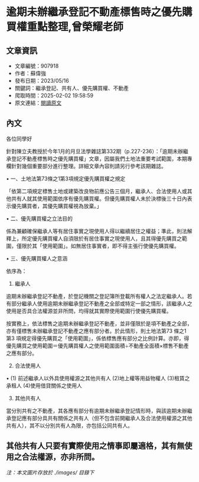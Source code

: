 # 逾期未辦繼承登記不動產標售時之優先購買權重點整理,曾榮耀老師

## 文章資訊
- 文章編號：907918
- 作者：蘇偉強
- 發布日期：2023/05/16
- 關鍵詞：繼承登記、共有人、優先購買權、不動產
- 爬取時間：2025-02-02 19:58:59
- 原文連結：[閱讀原文](https://real-estate.get.com.tw/Columns/detail.aspx?no=907918)

## 內文
各位同學好

針對陳立夫教授於今年1月的月旦法學雜誌第332期（p.227-236）：「逾期未辦繼承登記不動產標售時之優先購買權」文章，因屬我們土地法重要考試範圍，本期專欄針對幾個重要部分進行整理。詳細文章內容則請另行參考該期雜誌。

• 一、土地法第73條之1第3項規定優先購買權之規定

「依第二項規定標售土地或建築改良物前應公告三個月，繼承人、合法使用人或其他共有人就其使用範圍依序有優先購買權。但優先購買權人未於決標後三十日內表示優先購買者，其優先購買權視為放棄。」

• 二、優先購買權之立法目的

係為兼顧確保繼承人等有居住事實之現使用人得以繼續居住之權益；準此，則法解釋上，所定優先購買權人自須限於有居住事實之現使用人，且其得優先購買之範圍，僅限於其「使用範圍」。如無居住事實者，即不得主張行使優先購買權。

• 三、優先購買權人之意涵

依序為：

1. 繼承人

逾期未辦繼承登記不動產，於登記機關之登記簿所登載所有權人之法定繼承人。若有部分繼承人使用逾期未辦繼承登記不動產之全部或特定一部之情形，該繼承人之使用是否具合法權源並非所問，均得就其實際使用範圍行使優先購買權。

按實務上，依法標售之逾期未辦繼承登記不動產，並非僅限於是項不動產之全部，亦有僅標售未辦繼承登記不動產之應有部分者。於此情形，則土地法第73 條之1 第3 項規定得優先購買之「使用範圍」，係依標售應有部分之比例計算。亦即，得優先購買之使用範圍＝優先購買權人之使用範圍面積÷不動產全面積×標售不動產之應有部分。

2. 合法使用人

• (1) 前述繼承人以外具使用權源之其他共有人 (2)地上權等用益物權人 (3)租賃之承租人 (4)使用借貸關係之使用人

3. 其他共有人

當分別共有之不動產，其各應有部分有逾期未辦繼承登記情形時，與該逾期未辦繼承登記應有部分具共有關係之共有人（但不包含前開繼承人及合法使用權源之其他共有人），其不以分別共有人為限，亦包括公同共有人。

其他共有人只要有實際使用之情事即屬適格，其有無使用之合法權源，亦非所問。
---
*注：本文圖片存放於 ./images/ 目錄下*
